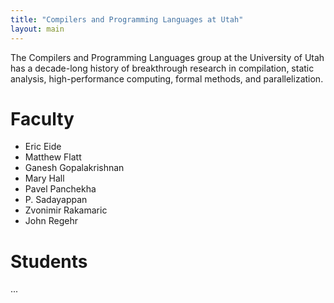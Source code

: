 ```yaml
---
title: "Compilers and Programming Languages at Utah"
layout: main
---
```


The Compilers and Programming Languages group at the University of
Utah has a decade-long history of breakthrough research in
compilation, static analysis, high-performance computing, formal
methods, and parallelization.

# Faculty

- Eric Eide
- Matthew Flatt
- Ganesh Gopalakrishnan
- Mary Hall
- Pavel Panchekha
- P. Sadayappan
- Zvonimir Rakamaric
- John Regehr

# Students

...
